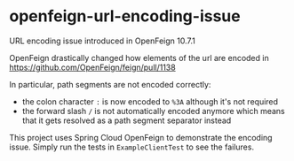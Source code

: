 # openfeign-url-encoding-issue
URL encoding issue introduced in OpenFeign 10.7.1

OpenFeign drastically changed how elements of the url are encoded in https://github.com/OpenFeign/feign/pull/1138

In particular, path segments are not encoded correctly:
- the colon character `:` is now encoded to `%3A` although it's not required
- the forward slash `/` is not automatically encoded anymore which means that it gets 
resolved as a path segment separator instead 

This project uses Spring Cloud OpenFeign to demonstrate the encoding issue. Simply
run the tests in `ExampleClientTest` to see the failures.